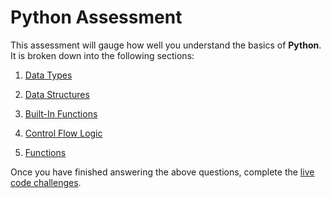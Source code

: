 # Python Assessment

This assessment will gauge how well you understand the basics of **Python**. It is broken down into the following sections:

1. [Data Types](data-types.md)

2. [Data Structures](data-structures.md)

3. [Built-In Functions](builtin-functions.md)

4. [Control Flow Logic](control-flow-logic.md)

5. [Functions](functions.md)

Once you have finished answering the above questions, complete the [live code challenges](live-code-challenges.md).


